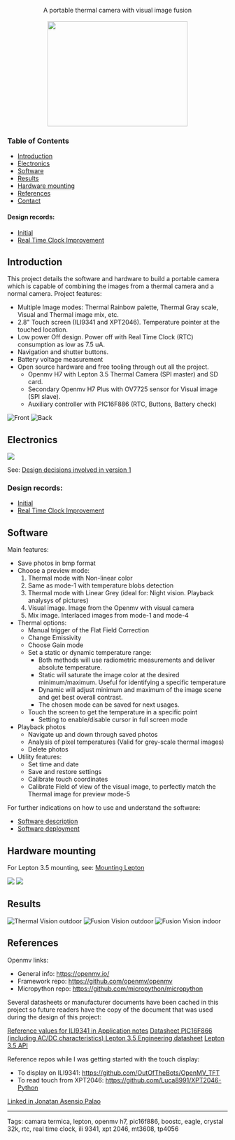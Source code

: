 
<p align="center">
A portable thermal camera with visual image fusion <br><br>
<img width="320" height="240" src="photos/Result_1_only_thermal.jpeg">
</p>

### Table of Contents  

- [Introduction](#introduction)
- [Electronics](#electronics)
- [Software](#software)
- [Results](#results)  
- [Hardware mounting](#hardware_mounting)  
- [References](#references)
- [Contact](#contact) 

#### Design records:
* [Initial](doc/design_record_001_initial.md)
* [Real Time Clock Improvement](doc/design_record_002_rtc_improvement.md)

<a name="introduction"/>

## Introduction

This project details the software and hardware to build a portable camera which is capable of combining the images from a thermal camera and a normal camera. Project features:

- Multiple Image modes: Thermal Rainbow palette, Thermal Gray scale, Visual and Thermal image mix, etc.
- 2.8" Touch screen (ILI9341 and XPT2046). Temperature pointer at the touched location.
- Low power Off design. Power off with Real Time Clock (RTC) consumption as low as 7.5 uA.
- Navigation and shutter buttons.
- Battery voltage measurement
- Open source hardware and free tooling through out all the project.
   - Openmv H7 with Lepton 3.5 Thermal Camera (SPI master) and SD card.
   - Secondary Openmv H7 Plus with OV7725 sensor for Visual image (SPI slave).
   - Auxiliary controller with PIC16F886 (RTC, Buttons, Battery check)

![Front](photos/cam_front.jpeg)
![Back](photos/cam_back.jpeg)

<a name="electronics"/>

## Electronics

![](schematics/thermal_camera_version_1_1.gif)

See: [Design decisions involved in version 1](doc/design_record_001_initial.md)

### Design records:
* [Initial](doc/design_record_001_initial.md)
* [Real Time Clock Improvement](doc/design_record_002_rtc_improvement.md)

<a name="software"/>

## Software

Main features:

* Save photos in bmp format
* Choose a preview mode:
   1. Thermal mode with Non-linear color
   2. Same as mode-1 with temperature blobs detection
   3. Thermal mode with Linear Grey (ideal for: Night vision. Playback analysys of pictures)
   4. Visual image. Image from the Openmv with visual camera
   5. Mix image. Interlaced images from mode-1 and mode-4
* Thermal options:
   * Manual trigger of the Flat Field Correction
   * Change Emissivity
   * Choose Gain mode
   * Set a static or dynamic temperature range:
      * Both methods will use radiometric measurements and deliver absolute temperature.
      * Static will saturate the image color at the desired minimum/maximum. Useful for identifying a specific temperature
      * Dynamic will adjust minimum and maximum of the image scene and get best overall contrast.
      * The chosen mode can be saved for next usages.
   * Touch the screen to get the temperature in a specific point
      * Setting to enable/disable cursor in full screen mode   
* Playback photos
   * Navigate up and down through saved photos
   * Analysis of pixel temperatures (Valid for grey-scale thermal images)
   * Delete photos
* Utility features:
   * Set time and date
   * Save and restore settings
   * Calibrate touch coordinates
   * Calibrate Field of view of the visual image, to perfectly match the Thermal image for preview mode-5

For further indications on how to use and understand the software:
- [Software description](doc/software_description.md)
- [Software deployment](doc/software_deployment.md)

<a name="hardware_mounting"/>

## Hardware mounting

For Lepton 3.5 mounting, see: [Mounting Lepton](doc/lepton_mounting.md)

![](photos/Dev_20210212_inside_assembled_v_1_1.jpg)
![](photos/Dev_20210212_inside_disassembled_v_1_1.jpg)


<a name="results"/>

## Results

![Thermal Vision outdoor](photos/Result_2_only_thermal.jpeg)
![Fusion Vision outdoor](photos/Result_3_fusion_thermal_visual.jpeg)
![Fusion Vision indoor](photos/Result_4_fusion_thermal_visual.jpeg)

<a name="references"/>

## References

Openmv links:
* General info: https://openmv.io/
* Framework repo: https://github.com/openmv/openmv
* Micropython repo: https://github.com/micropython/micropython

Several datasheets or manufacturer documents have been cached in this project so future readers have the copy of the document that was used during the design of this project:

[Reference values for ILI9341 in Application notes](doc/external/ILI9341.pdf)
[Datasheet PIC16F866 (including AC/DC characteristics) ](doc/external/ILI9341.pdf)
[Lepton 3.5 Engineering datasheet](doc/external/Lepton_3_5_Eng.pdf)
[Lepton 3.5 API](doc/external/Lepton_3_5_API.pdf)

Reference repos while I was getting started with the touch display:
 * To display on ILI9341: https://github.com/OutOfTheBots/OpenMV_TFT
 * To read touch from XPT2046: https://github.com/Luca8991/XPT2046-Python

[Linked in Jonatan Asensio Palao](https://es.linkedin.com/in/jonatan-asensio-palao-369a4143)

_____



Tags: camara termica, lepton, openmv h7, pic16f886, boostc, eagle, crystal 32k, rtc, real time clock, ili 9341, xpt 2046, mt3608, tp4056